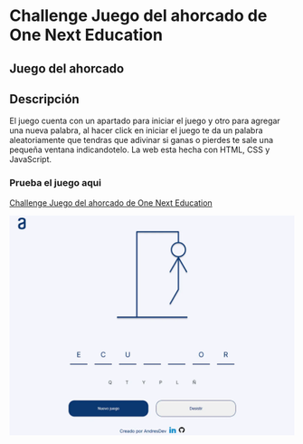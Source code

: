 # Challenge Juego del ahorcado de One Next Education

## Juego del ahorcado 

## Descripción 

El juego cuenta con un apartado para iniciar el juego y otro para agregar una nueva palabra, al hacer click en iniciar el juego te da un palabra aleatoriamente que tendras que adivinar si ganas o pierdes te sale una pequeña ventana indicandotelo.
La web esta hecha con HTML, CSS y JavaScript.

### Prueba el juego aqui
[Challenge Juego del ahorcado de One Next Education](https://game-ahorcadoandres.netlify.app/)

<img src="./Ahorcado.webp" alt="Juego del Ahorcado">
